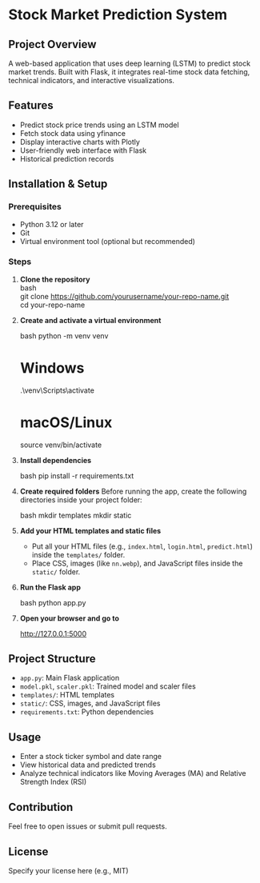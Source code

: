 # Stock Market Prediction System

## Project Overview  
A web-based application that uses deep learning (LSTM) to predict stock market trends. Built with Flask, it integrates real-time stock data fetching, technical indicators, and interactive visualizations.

## Features  
- Predict stock price trends using an LSTM model  
- Fetch stock data using yfinance  
- Display interactive charts with Plotly  
- User-friendly web interface with Flask  
- Historical prediction records  

## Installation & Setup

### Prerequisites  
- Python 3.12 or later  
- Git  
- Virtual environment tool (optional but recommended)

### Steps

1. **Clone the repository**  
   bash  
   git clone https://github.com/yourusername/your-repo-name.git  
   cd your-repo-name  


2. **Create and activate a virtual environment**

   bash
   python -m venv venv  
   # Windows  
   .\venv\Scripts\activate  
   # macOS/Linux  
   source venv/bin/activate  
   

3. **Install dependencies**

   bash
   pip install -r requirements.txt  
   

4. **Create required folders**
   Before running the app, create the following directories inside your project folder:

   bash
   mkdir templates
   mkdir static
   

5. **Add your HTML templates and static files**

   * Put all your HTML files (e.g., `index.html`, `login.html`, `predict.html`) inside the `templates/` folder.
   * Place CSS, images (like `nn.webp`), and JavaScript files inside the `static/` folder.

6. **Run the Flask app**

   bash
   python app.py  
   

7. **Open your browser and go to**

   
   http://127.0.0.1:5000
   

## Project Structure

* `app.py`: Main Flask application
* `model.pkl`, `scaler.pkl`: Trained model and scaler files
* `templates/`: HTML templates
* `static/`: CSS, images, and JavaScript files
* `requirements.txt`: Python dependencies

## Usage

* Enter a stock ticker symbol and date range
* View historical data and predicted trends
* Analyze technical indicators like Moving Averages (MA) and Relative Strength Index (RSI)

## Contribution

Feel free to open issues or submit pull requests.

## License

Specify your license here (e.g., MIT)

